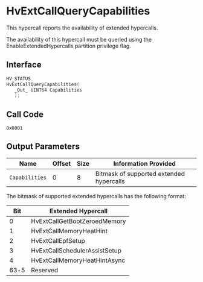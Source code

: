 # HvExtCallQueryCapabilities

This hypercall reports the availability of extended hypercalls.

The availability of this hypercall must be queried using the EnableExtendedHypercalls partition privilege flag.

## Interface

 ```c
HV_STATUS
HvExtCallQueryCapabilities(
    _Out_ UINT64 Capabilities
    );
 ```

## Call Code
`0x8001`

## Output Parameters

| Name                    | Offset     | Size     | Information Provided                      |
|-------------------------|------------|----------|-------------------------------------------|
| `Capabilities`          | 0          | 8        | Bitmask of supported extended hypercalls                          |

The bitmask of supported extended hypercalls has the following format:

| Bit     | Extended Hypercall                                          |
|---------|-------------------------------------------------------------|
| 0       | HvExtCallGetBootZeroedMemory                                |
| 1       | HvExtCallMemoryHeatHint                                     |
| 2       | HvExtCallEpfSetup                                           |
| 3       | HvExtCallSchedulerAssistSetup                               |
| 4       | HvExtCallMemoryHeatHintAsync                                |
| 63-5    | Reserved                                                    |
